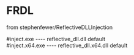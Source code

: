 # FRDL
from stephenfewer/ReflectiveDLLInjection

#inject.exe      ---- reflective_dll.dll       default  
#inject.x64.exe  ---- reflective_dll.x64.dll   default  

